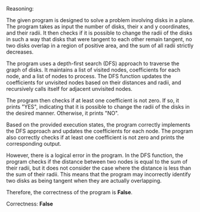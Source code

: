 Reasoning:

The given program is designed to solve a problem involving disks in a plane. The program takes as input the number of disks, their x and y coordinates, and their radii. It then checks if it is possible to change the radii of the disks in such a way that disks that were tangent to each other remain tangent, no two disks overlap in a region of positive area, and the sum of all radii strictly decreases.

The program uses a depth-first search (DFS) approach to traverse the graph of disks. It maintains a list of visited nodes, coefficients for each node, and a list of nodes to process. The DFS function updates the coefficients for unvisited nodes based on their distances and radii, and recursively calls itself for adjacent unvisited nodes.

The program then checks if at least one coefficient is not zero. If so, it prints "YES", indicating that it is possible to change the radii of the disks in the desired manner. Otherwise, it prints "NO".

Based on the provided execution states, the program correctly implements the DFS approach and updates the coefficients for each node. The program also correctly checks if at least one coefficient is not zero and prints the corresponding output.

However, there is a logical error in the program. In the DFS function, the program checks if the distance between two nodes is equal to the sum of their radii, but it does not consider the case where the distance is less than the sum of their radii. This means that the program may incorrectly identify two disks as being tangent when they are actually overlapping.

Therefore, the correctness of the program is **False**.

Correctness: **False**